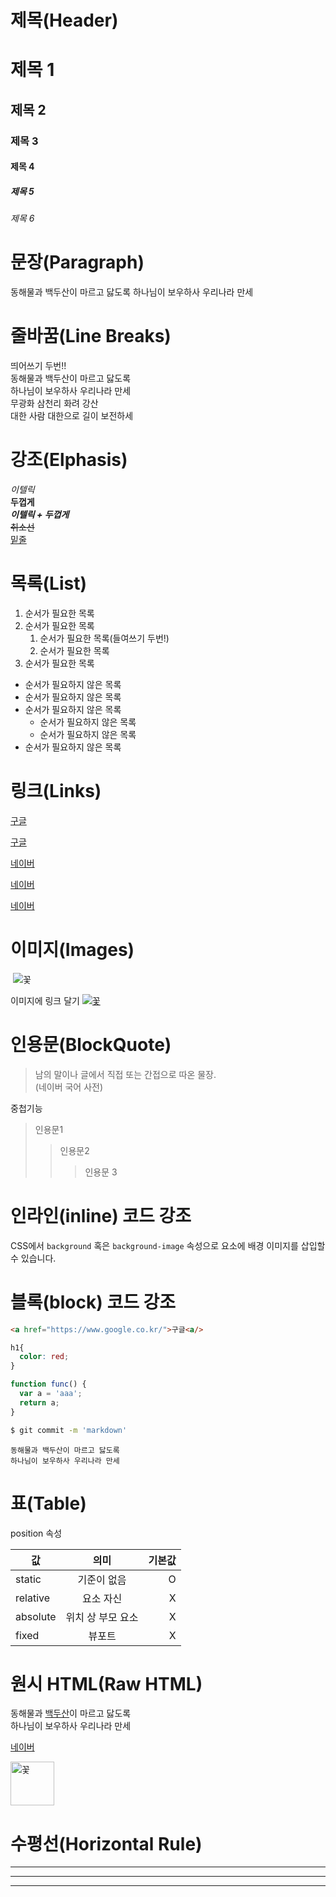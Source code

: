 # 제목(Header)

# 제목 1
## 제목 2
### 제목 3
#### 제목 4
##### 제목 5
###### 제목 6

# 문장(Paragraph)
동해물과 백두산이 마르고 닳도록 
하나님이 보우하사 우리나라 만세

# 줄바꿈(Line Breaks)
띄어쓰기 두번!!  
동해물과 백두산이 마르고 닳도록  
하나님이 보우하사 우리나라 만세  
무광화 삼천리 화려 강산  <br/>
대한 사람 대한으로 길이 보전하세

# 강조(Elphasis)
_이텔릭_  
**두껍게**  
**_이텔릭 + 두껍게_**  
~~취소선~~  
<u>밑줄</u>

# 목록(List)
1. 순서가 필요한 목록
1. 순서가 필요한 목록
    1. 순서가 필요한 목록(들여쓰기 두번!)
    1. 순서가 필요한 목록
1. 순서가 필요한 목록

- 순서가 필요하지 않은 목록
- 순서가 필요하지 않은 목록
- 순서가 필요하지 않은 목록
    - 순서가 필요하지 않은 목록
    - 순서가 필요하지 않은 목록
- 순서가 필요하지 않은 목록

# 링크(Links)
<a href="https://www.google.co.kr/">구글<a/>  

[구글](https://www.google.co.kr/)  

<a href="https://www.naver.com/" title=" 네이버로 이동!">네이버<a/>  

[네이버](https://www.naver.com/ "네이버로 이동!")  

<a href="https://www.naver.com/" title=" 네이버로 이동!" target="_brank">네이버<a/>  


# 이미지(Images)
![]()
![꽃](https://search.pstatic.net/common/?src=http%3A%2F%2Fblogfiles.naver.net%2FMjAyMTA5MThfMTc4%2FMDAxNjMxOTQ5MDc0ODcw.K9lmXfmH0WHV78G6Wi623WmUiN5DMoGg_onPdRDaF2cg.T69fGr-vpbkXE2-hRlZNk6cZ8L7P6Zc80nXj2DXC4P8g.JPEG.deljesu%2F0918-1-13.jpg&type=sc960_832)

이미지에 링크 달기
[![꽃](https://search.pstatic.net/common/?src=http%3A%2F%2Fblogfiles.naver.net%2FMjAyMTA5MThfMTc4%2FMDAxNjMxOTQ5MDc0ODcw.K9lmXfmH0WHV78G6Wi623WmUiN5DMoGg_onPdRDaF2cg.T69fGr-vpbkXE2-hRlZNk6cZ8L7P6Zc80nXj2DXC4P8g.JPEG.deljesu%2F0918-1-13.jpg&type=sc960_832)](https://github.com/ParkJeongWon53)


# 인용문(BlockQuote)
> 남의 말이나 글에서 직접 또는 간접으로 따온 물장.  
> (네이버 국어 사전)

중첩기능  
> 인용문1
>> 인용문2
>>> 인용문 3

# 인라인(inline) 코드 강조
CSS에서 `background` 혹은 `background-image` 속성으로 요소에 배경 이미지를 삽입할 수 있습니다.

# 블록(block) 코드 강조

```html
<a href="https://www.google.co.kr/">구글<a/>  
```

```css
h1{
  color: red;
}
```

```javascript
function func() {
  var a = 'aaa';
  return a;
}
```

```bash
$ git commit -m 'markdown'
```

```plaintext
동해물과 백두산이 마르고 닳도록 
하나님이 보우하사 우리나라 만세
```

# 표(Table)
position 속성

값 | 의미 | 기본값
--|:--:|--:
static | 기준이 없음 | O
relative | 요소 자신 | X
absolute | 위치 상 부모 요소 | X
fixed | 뷰포트 | X

# 원시 HTML(Raw HTML)
동해물과 <span style = "text-decoration: underline;">백두산</span>이 마르고 닳도록<br/>
하나님이 보우하사 우리나라 만세

<a href="https://www.naver.com/" title=" 네이버로 이동!">네이버<a/>  

<img width="70" src="https://search.pstatic.net/common/?src=http%3A%2F%2Fblogfiles.naver.net%2FMjAyMTA5MThfMTc4%2FMDAxNjMxOTQ5MDc0ODcw.K9lmXfmH0WHV78G6Wi623WmUiN5DMoGg_onPdRDaF2cg.T69fGr-vpbkXE2-hRlZNk6cZ8L7P6Zc80nXj2DXC4P8g.JPEG.deljesu%2F0918-1-13.jpg&type=sc960_832" alt="꽃"/>

# 수평선(Horizontal Rule)
---
***
___
